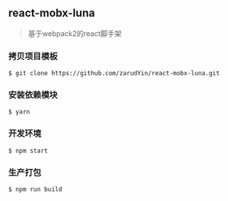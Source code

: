 ## react-mobx-luna
>  基于webpack2的react脚手架



### 拷贝项目模板

```basic
$ git clone https://github.com/zarudYin/react-mobx-luna.git
```

### 安装依赖模块

```basic
$ yarn
```

### 开发环境

```basic
$ npm start
```

### 生产打包

```basic
$ npm run build
```

